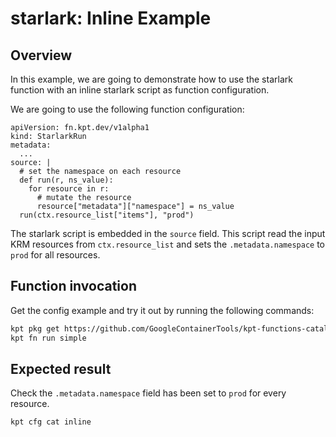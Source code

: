 # starlark: Inline Example

## Overview

In this example, we are going to demonstrate how to use the starlark function
with an inline starlark script as function configuration.

We are going to use the following function configuration:

```
apiVersion: fn.kpt.dev/v1alpha1
kind: StarlarkRun
metadata:
  ...
source: |
  # set the namespace on each resource
  def run(r, ns_value):
    for resource in r:
      # mutate the resource
      resource["metadata"]["namespace"] = ns_value
  run(ctx.resource_list["items"], "prod")
```

The starlark script is embedded in the `source` field. This script read the
input KRM resources from `ctx.resource_list` and sets the `.metadata.namespace`
to `prod` for all resources.

## Function invocation

Get the config example and try it out by running the following commands:

```sh
kpt pkg get https://github.com/GoogleContainerTools/kpt-functions-catalog.git/examples/runtime/starlark/simple .
kpt fn run simple
```

## Expected result

Check the `.metadata.namespace` field has been set to `prod` for every resource.

```sh
kpt cfg cat inline
```

